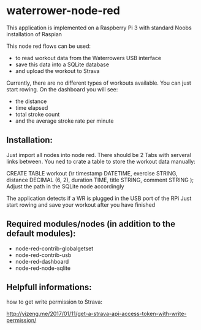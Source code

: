 # waterrower-node-red

This application is implemented on a Raspberry Pi 3 with standard Noobs installation of Raspian

This node red flows can be used: 
- to read workout data from the Waterrowers USB interface
- save this data into a SQLite database
- and upload the workout to Strava 

Currently, there are no different types of workouts available. You can just start rowing.
On the dashboard you will see: 
- the distance
- time elapsed 
- total stroke count 
- and the average stroke rate per minute

## Installation:
Just import all nodes into node red. There should be 2 Tabs with serveral links between.
You ned to crate a table to store the workout data manually:

CREATE TABLE workout (\r
    timestamp DATETIME,
    exercise  STRING,
    distance  DECIMAL (6, 2),
    duration  TIME,
    title     STRING,
    comment   STRING
);
Adjust the path in the SQLite node accordingly 

The application detects if a WR is plugged in the USB port of the RPi
Just start rowing and save your workout after you have finished


## Required modules/nodes (in addition to the default modules):
- node-red-contrib-globalgetset
- node-red-contrib-usb
- node-red-dashboard
- node-red-node-sqlite

## Helpfull informations:

how to get write permission to Strava:

http://yizeng.me/2017/01/11/get-a-strava-api-access-token-with-write-permission/
